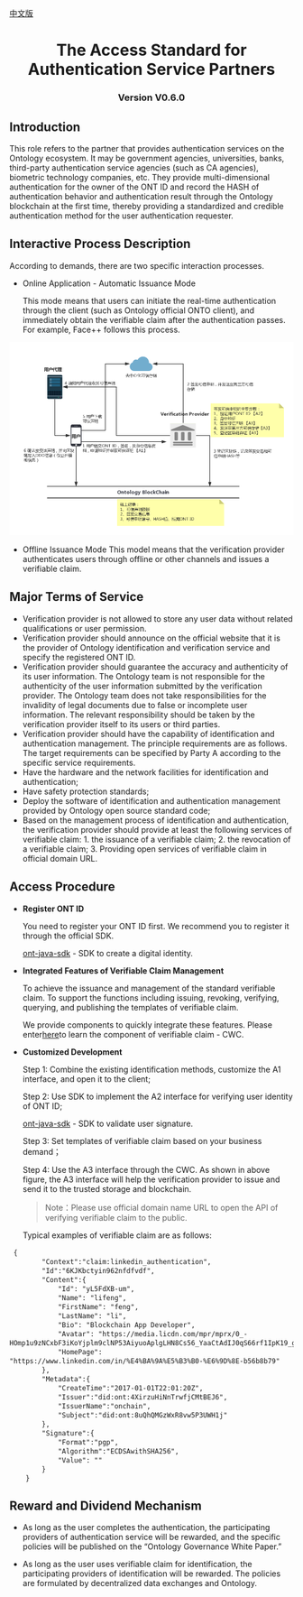 [中文版](../cn/verification_provider_specification_cn.md)


<h1 align="center">The Access Standard for Authentication Service Partners</h1>
<h3 align="center">Version V0.6.0 </h3>

## Introduction

This role refers to the partner that provides authentication services on the Ontology ecosystem. It may be government agencies, universities, banks, third-party authentication service agencies (such as CA agencies), biometric technology companies, etc. They provide multi-dimensional authentication for the owner of the ONT ID and record the HASH of authentication behavior and authentication result through the Ontology blockchain at the first time, thereby providing a standardized and credible authentication method for the user authentication requester.

## Interactive Process Description

According to demands, there are two specific interaction processes.

* Online Application - Automatic Issuance Mode

    This mode means that users can initiate the real-time authentication through the client (such as Ontology official ONTO client), and immediately obtain the verifiable claim after the authentication passes. For example, Face++ follows this process.

![](../../images/5a92d69de4b0874437cfe5f3.png)


* Offline Issuance Mode
    This model means that the verification provider authenticates users through offline or other channels and issues a verifiable claim.

## Major Terms of Service

* Verification provider is not allowed to store any user data without related qualifications or user permission.
* Verification provider should announce on the official website that it is the provider of Ontology identification and verification service and specify the registered ONT ID.
* Verification provider should guarantee the accuracy and authenticity of its user information. The Ontology team is not responsible for the authenticity of the user information submitted by the verification provider. The Ontology team does not take responsibilities for the invalidity of legal documents due to false or incomplete user information. The relevant responsibility should be taken by the verification provider itself to its users or third parties.
* Verification provider should have the capability of identification and authentication management. The principle requirements are as follows. The target requirements can be specified by Party A according to the specific service requirements.
* Have the hardware and the network facilities for identification and authentication;
* Have safety protection standards;
* Deploy the software of identification and authentication management provided by Ontology open source standard code;
* Based on the management process of identification and authentication, the verification provider should provide at least the following services of verifiable claim: 1. the issuance of a verifiable claim; 2. the revocation of a verifiable claim; 3. Providing open services of verifiable claim in official domain URL.


## Access Procedure


* **Register ONT ID**

    You need to register your ONT ID first. We recommend you to register it through the official SDK.

    [ont-java-sdk](ont-sdk-java.md) - SDK to create a digital identity.

* **Integrated Features of Verifiable Claim Management**

    To achieve the issuance and management of the standard verifiable claim. To support the functions including issuing, revoking, verifying, querying, and publishing the templates of verifiable claim.
    
    We provide components to quickly integrate these features. Please enter[here](https://git.ont.io/OntologyNetwork/claimware/src/master/README.md)to learn the component of verifiable claim - CWC.

* **Customized Development**

    Step 1: Combine the existing identification methods, customize the A1 interface, and open it to the client;

    Step 2: Use SDK to implement the A2 interface for verifying user identity of ONT ID;

    [ont-java-sdk](ont-sdk-java.md) - SDK to validate user signature.

    Step 3: Set templates of verifiable claim based on your business demand；
    
   Step 4: Use the A3 interface through the CWC. As shown in above figure, the A3 interface will help the verification provider to issue and send it to the trusted storage and blockchain.

    > Note：Please use official domain name URL to open the API of verifying verifiable claim to the public.

    Typical examples of verifiable claim are as follows:
```
 {
        "Context":"claim:linkedin_authentication",
        "Id":"6KJKbctyin962nfdfvdf",
        "Content":{
            "Id": "yL5FdXB-um",
            "Name": "lifeng",
            "FirstName": "feng",
            "LastName": "li",
            "Bio": "Blockchain App Developer",
            "Avatar": "https://media.licdn.com/mpr/mprx/0_-HOmp1u9zNCxbF3iKoYjplm9clNP53AiyuoAplgLHN8Cs56_YaaCtAdIJ0qS66rf1IpK19_gajZa",
            "HomePage": "https://www.linkedin.com/in/%E4%BA%9A%E5%B3%B0-%E6%9D%8E-b56b8b79"
        },
        "Metadata":{
            "CreateTime":"2017-01-01T22:01:20Z",
            "Issuer":"did:ont:4XirzuHiNnTrwfjCMtBEJ6",
            "IssuerName":"onchain",
            "Subject":"did:ont:8uQhQMGzWxR8vw5P3UWH1j"
        },
        "Signature":{
            "Format":"pgp",
            "Algorithm":"ECDSAwithSHA256",
            "Value": ""
        }
    }     
```



## Reward and Dividend Mechanism

* As long as the user completes the authentication, the participating providers of authentication service will be rewarded, and the specific policies will be published on the “Ontology Governance White Paper.”

* As long as the user uses verifiable claim for identification, the participating providers of identification will be rewarded. The policies are formulated by decentralized data exchanges and Ontology.
